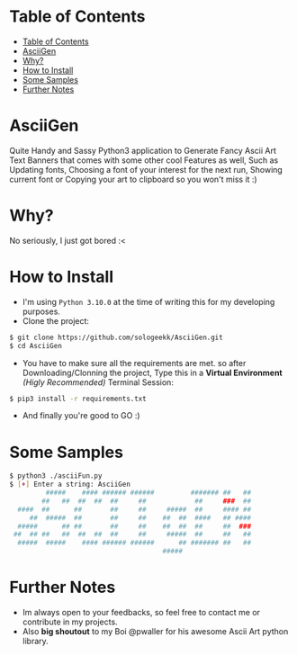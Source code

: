 # Table of Contents
- [Table of Contents](#table-of-contents)
- [AsciiGen](#asciigen)
- [Why?](#why)
- [How to Install](#how-to-install)
- [Some Samples](#some-samples)
- [Further Notes](#further-notes)

# AsciiGen
Quite Handy and Sassy Python3 application to Generate Fancy Ascii Art Text Banners that comes with some other cool Features as well, Such as Updating fonts, Choosing a font of your interest for the next run, Showing current font or Copying your art to clipboard so you won't miss it :)

# Why?
No seriously, I just got bored :<

# How to Install
* I'm using `Python 3.10.0` at the time of writing this for my developing purposes.
* Clone the project:
```bash
$ git clone https://github.com/sologeekk/AsciiGen.git
$ cd AsciiGen
```
* You have to make sure all the requirements are met. so after Downloading/Clonning the project, Type this in a **Virtual Environment** *(Higly Recommended)* Terminal Session:
```bash
$ pip3 install -r requirements.txt
```
* And finally you're good to GO :)

# Some Samples
```bash
$ python3 ./asciiFun.py 
$ [♦] Enter a string: AsciiGen
         #####    #### ###### ######         ####### ##   ##  
        ##   ##  ##  ##  ##     ##            ##     ###  ##  
  ####  ##      ##       ##     ##     #####  ##     #### ##  
     ##  #####  ##       ##     ##    ##  ##  ####   ## ####  
  #####      ## ##       ##     ##    ##  ##  ##     ##  ###  
 ##  ## ##   ##  ##  ##  ##     ##     #####  ##     ##   ##  
  #####  #####    #### ###### ######      ## ####### ##   ##  
                                      #####                   
```

# Further Notes
* Im always open to your feedbacks, so feel free to contact me or contribute in my projects.
* Also **big shoutout** to my Boi @pwaller for his awesome Ascii Art python library.
